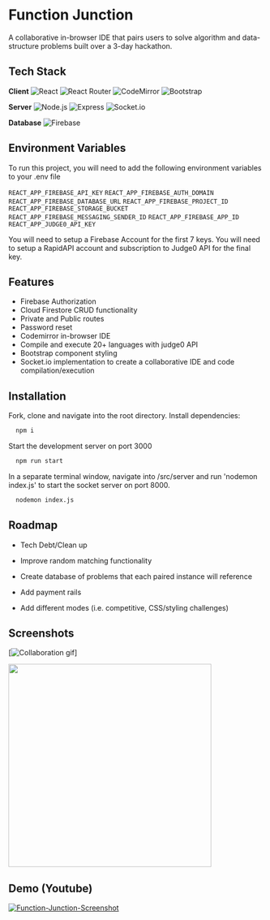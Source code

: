 
# Function Junction

A collaborative in-browser IDE that pairs users to solve algorithm and data-structure problems built over a 3-day hackathon.




## Tech Stack

**Client**
![React](https://img.shields.io/static/v1?style=for-the-badge&message=React&color=222222&logo=React&logoColor=61DAFB&label=)
![React Router](https://img.shields.io/static/v1?style=for-the-badge&message=React+Router&color=CA4245&logo=React+Router&logoColor=FFFFFF&label=)
![CodeMirror](https://img.shields.io/static/v1?style=for-the-badge&message=CodeMirror&color=D30707&logo=CodeMirror&logoColor=FFFFFF&label=)
![Bootstrap](https://img.shields.io/static/v1?style=for-the-badge&message=Bootstrap&color=7952B3&logo=Bootstrap&logoColor=FFFFFF&label=)

**Server**
![Node.js](https://img.shields.io/static/v1?style=for-the-badge&message=Node.js&color=339933&logo=Node.js&logoColor=FFFFFF&label=)
![Express](https://img.shields.io/static/v1?style=for-the-badge&message=Express&color=000000&logo=Express&logoColor=FFFFFF&label=)
![Socket.io](https://img.shields.io/static/v1?style=for-the-badge&message=Socket.io&color=010101&logo=Socket.io&logoColor=FFFFFF&label=)

**Database**
![Firebase](https://img.shields.io/static/v1?style=for-the-badge&message=Firebase&color=222222&logo=Firebase&logoColor=FFCA28&label=)

## Environment Variables

To run this project, you will need to add the following environment variables to your .env file

`REACT_APP_FIREBASE_API_KEY`
`REACT_APP_FIREBASE_AUTH_DOMAIN`
`REACT_APP_FIREBASE_DATABASE_URL`
`REACT_APP_FIREBASE_PROJECT_ID`
`REACT_APP_FIREBASE_STORAGE_BUCKET`
`REACT_APP_FIREBASE_MESSAGING_SENDER_ID`
`REACT_APP_FIREBASE_APP_ID`
`REACT_APP_JUDGE0_API_KEY`

You will need to setup a Firebase Account for the first 7 keys.
You will need to setup a RapidAPI account and subscription to Judge0 API for the final key.

## Features

- Firebase Authorization
- Cloud Firestore CRUD functionality
- Private and Public routes
- Password reset
- Codemirror in-browser IDE
- Compile and execute 20+ languages with judge0 API
- Bootstrap component styling
- Socket.io implementation to create a collaborative IDE and code compilation/execution


## Installation

Fork, clone and navigate into the root directory. Install dependencies:

```bash
  npm i
```
Start the development server on port 3000

```bash
  npm run start
```
In a separate terminal window, navigate into /src/server and run 'nodemon index.js' to start the socket server on port 8000.

```bash
  nodemon index.js
```


## Roadmap

- Tech Debt/Clean up

- Improve random matching functionality

- Create database of problems that each paired instance will reference

- Add payment rails

- Add different modes (i.e. competitive, CSS/styling challenges)



## Screenshots

[![Collaboration gif](https://media.giphy.com/media/v1.Y2lkPTc5MGI3NjExYTNiNDVkODg5YTAxOTYzNjkwM2NkMTVjNGE1YmIzOWMxZWY5MWViMyZjdD1n/8NW3duzvMJqMjAiHw5/giphy-downsized-large.gif)]

<img src="https://media.giphy.com/media/v1.Y2lkPTc5MGI3NjExYTNiNDVkODg5YTAxOTYzNjkwM2NkMTVjNGE1YmIzOWMxZWY5MWViMyZjdD1n/8NW3duzvMJqMjAiHw5/giphy-downsized-large.gif" height=400 width=400>

## Demo (Youtube)

[![Function-Junction-Screenshot](https://user-images.githubusercontent.com/114263701/229918214-0c951921-ba66-4007-98b3-1846dacd3f06.png)](https://youtu.be/BIyzn8brDMw)

